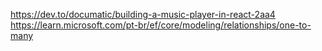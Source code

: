 https://dev.to/documatic/building-a-music-player-in-react-2aa4
https://learn.microsoft.com/pt-br/ef/core/modeling/relationships/one-to-many
